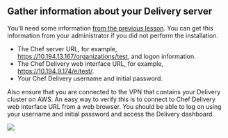 ## Gather information about your Delivery server

You'll need some information [from the previous lesson](install-chef-delivery#step3). You can get this information from your administrator if you did not perform the installation.

* The Chef server URL, for example, https://10.194.13.167/organizations/test, and logon information.
* The Chef Delivery web interface URL, for example, https://10.194.9.174/e/test/.
* Your Chef Delivery username and initial password.

Also ensure that you are connected to the VPN that contains your Delivery cluster on AWS. An easy way to verify this is to connect to Chef Delivery web interface URL from a web browser. You should be able to log on using your username and initial password and access the Delivery dashboard.

![](delivery/delivery-dashboard.png)
